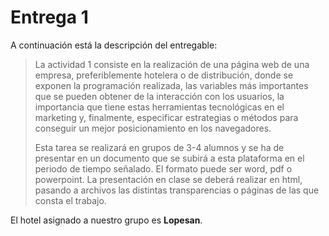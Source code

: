 # Entrega 1

A continuación está la descripción del entregable:

> La actividad 1 consiste en la realización de una página web de una empresa, preferiblemente hotelera o de distribución, donde se exponen la programación realizada, las variables más importantes que se pueden obtener de la interacción con los usuarios, la importancia que tiene estas herramientas tecnológicas en el marketing y, finalmente, especificar estrategias o métodos para conseguir un mejor posicionamiento en los navegadores.
> 
> Esta tarea se realizará en grupos de 3-4 alumnos y se ha de presentar en un documento que se subirá a esta plataforma en el periodo de tiempo señalado. El formato puede ser word, pdf o powerpoint. La presentación en clase se deberá realizar en html, pasando a archivos las distintas transparencias o páginas de las que consta el trabajo.

El hotel asignado a nuestro grupo es **Lopesan**.
